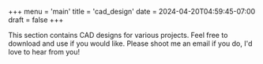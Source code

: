 +++
menu = 'main'
title = 'cad_design'
date = 2024-04-20T04:59:45-07:00
draft = false
+++

This section contains CAD designs for various projects. Feel free to download and use if you would like. Please shoot
me an email if you do, I'd love to hear from you!
